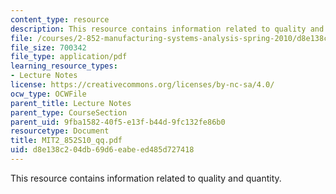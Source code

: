 ```yaml
---
content_type: resource
description: This resource contains information related to quality and quantity.
file: /courses/2-852-manufacturing-systems-analysis-spring-2010/d8e138c204db69d6eabeed485d727418_MIT2_852S10_qq.pdf
file_size: 700342
file_type: application/pdf
learning_resource_types:
- Lecture Notes
license: https://creativecommons.org/licenses/by-nc-sa/4.0/
ocw_type: OCWFile
parent_title: Lecture Notes
parent_type: CourseSection
parent_uid: 9fba1582-40f5-e13f-b44d-9fc132fe86b0
resourcetype: Document
title: MIT2_852S10_qq.pdf
uid: d8e138c2-04db-69d6-eabe-ed485d727418
---
```

This resource contains information related to quality and quantity.